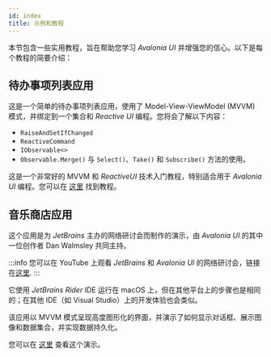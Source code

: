 ```yaml
---
id: index
title: 示例和教程
---
```


本节包含一些实用教程，旨在帮助您学习 _Avalonia UI_ 并增强您的信心。以下是每个教程的简要介绍：

## 待办事项列表应用

这是一个简单的待办事项列表应用，使用了 Model-View-ViewModel (MVVM) 模式，并绑定到一个集合和 _Reactive UI_ 编程。您将会了解以下内容：

* `RaiseAndSetIfChanged`
* `ReactiveCommand`
* `IObservable<>`
* `Observable.Merge()` 与 `Select()`、`Take()` 和 `Subscribe()` 方法的使用。

这是一个非常好的 MVVM 和 _ReactiveUI_ 技术入门教程，特别适合用于 _Avalonia UI_ 编程。您可以在 [这里](https://github.com/AvaloniaUI/Avalonia.Samples/tree/main/src/Avalonia.Samples/CompleteApps/SimpleToDoList) 找到教程。

## 音乐商店应用

这个应用是为 _JetBrains_ 主办的网络研讨会而制作的演示，由 _Avalonia UI_ 的其中一位创作者 Dan Walmsley 共同主持。

:::info
您可以在 YouTube 上观看 _JetBrains_ 和 _Avalonia UI_ 的网络研讨会，链接在[这里](https://www.youtube.com/watch?v=kZCIporjJ70).
:::

它使用 _JetBrains Rider_ IDE 运行在 macOS 上，但在其他平台上的步骤也是相同的；在其他 IDE（如 Visual Studio）上的开发体验也会类似。

该应用以 MVVM 模式呈现高度图形化的界面，并演示了如何显示对话框、展示图像和数据集合，并实现数据持久化。

您可以在 [这里](music-store-app/) 查看这个演示。
